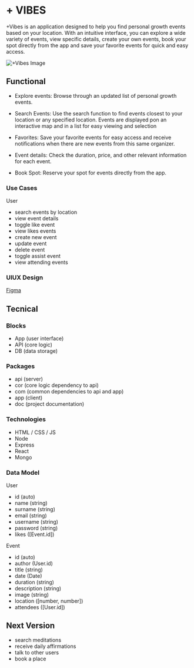 # + VIBES

+Vibes is an application designed to help you find personal growth events based on your location. With an intuitive interface, you can explore a wide variety of events, view specific details, create your own events, book your spot directly from the app and  save your favorite events for quick and easy access.

![+Vibes Image](https://media.giphy.com/media/kI0mZhnqikAgg/giphy.gif?cid=ecf05e47rxe3uubfpsio4br6jcqh7gzt10llwhpglt3ppek3&ep=v1_gifs_search&rid=giphy.gif&ct=g)

## Functional

- Explore events: Browse through an updated list of personal growth events.

- Search Events: Use the search function to find events closest to your location or any specified location. Events are displayed pon an interactive map and in a list for easy viewing and selection

- Favorites: Save your favorite events for easy access and receive notifications when there are new events from this same organizer.

- Event details: Check the duration, price, and other relevant information for each event. 

- Book Spot:  Reserve your spot for events directly from the app.

### Use Cases

User
- search events by location
- view event details
- toggle like event
- view likes events 
- create new event
- update event
- delete event
- toggle assist event
- view attending events


### UIUX Design

[Figma](https://www.figma.com/design/Z1thFQy3HCx7CshtoLE4vG/Untitled?node-id=0-1&t=JkDvy4epMVC3RFj8-0)

## Tecnical

### Blocks

- App (user interface)
- API (core logic)
- DB (data storage)

### Packages

- api (server)
- cor (core logic dependency to api)
- com (common dependencies to api and app)
- app (client)
- doc (project documentation)

### Technologies

- HTML / CSS  / JS
- Node
- Express
- React
- Mongo

### Data Model

User
- id (auto)
- name (string)
- surname (string)
- email (string)
- username (string)
- password (string)
- likes ([Event.id])

Event
- id (auto)
- author (User.id)
- title (string)
- date (Date)
- duration (string)
- description (string)
- image (string)
- location ([number, number])
- attendees ([User.id])


## Next Version

- search meditations
- receive daily affirmations
- talk to other users
- book a place

